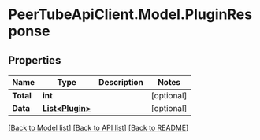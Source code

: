 # PeerTubeApiClient.Model.PluginResponse

## Properties

Name | Type | Description | Notes
------------ | ------------- | ------------- | -------------
**Total** | **int** |  | [optional] 
**Data** | [**List&lt;Plugin&gt;**](Plugin.md) |  | [optional] 

[[Back to Model list]](../README.md#documentation-for-models) [[Back to API list]](../README.md#documentation-for-api-endpoints) [[Back to README]](../README.md)

